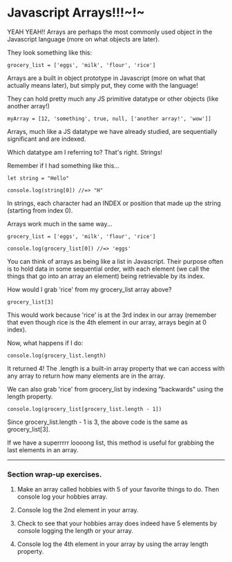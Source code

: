 # Javascript Arrays!!!~!~

YEAH YEAH!! Arrays are perhaps the most commonly used object in the Javascript language
(more on what objects are later).

They look something like this:
```
grocery_list = ['eggs', 'milk', 'flour', 'rice']
```

Arrays are a built in object prototype in Javascript (more on what that actually means later),
but simply put, they come with the language!

They can hold pretty much any JS primitive datatype or other objects (like another array!)
```
myArray = [12, 'something', true, null, ['another array!', 'wow']]
```

Arrays, much like a JS datatype we have already studied, are sequentially significant and
are indexed.

Which datatype am I referring to? That's right. Strings!

Remember if I had something like this...
```
let string = "Hello"

console.log(string[0]) //=> "H"
```
In strings, each character had an INDEX or position that made up the string (starting from index 0).

Arrays work much in the same way...
```
grocery_list = ['eggs', 'milk', 'flour', 'rice']

console.log(grocery_list[0]) //=> 'eggs'
```

You can think of arrays as being like a list in Javascript. Their purpose often is to hold data in some sequential order, with each element (we call the things that go into an array an element) being retrievable by
its index.

How would I grab 'rice' from my grocery_list array above?

```
grocery_list[3]
```
This would work because 'rice' is at the 3rd index in our array (remember that even though
rice is the 4th element in our array, arrays begin at 0 index).

Now, what happens if I do:
```
console.log(grocery_list.length)
```

It returned 4! The .length is a built-in array property that we can access with any array to return how many elements are in the array.

We can also grab 'rice' from grocery_list by indexing "backwards" using the length property.
```
console.log(grocery_list[grocery_list.length - 1])
```
Since grocery_list.length - 1 is 3, the above code is the same as grocery_list[3].

If we have a superrrrr loooong list, this method is useful for grabbing the last elements in an array.

<hr>

### Section wrap-up exercises.

1. Make an array called hobbies with 5 of your favorite things to do. Then console log your hobbies array.

2. Console log the 2nd element in your array.

3. Check to see that your hobbies array does indeed have 5 elements by console logging the length or your array.

4. Console log the 4th element in your array by using the array length property. 
